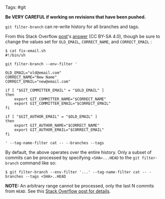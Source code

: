 Tags: #git 

**Be VERY CAREFUL if working on revisions that have been pushed.**

`git filter-branch` can re-write history for all branches and tags.  

From this Stack Overflow [post](https://stackoverflow.com/questions/750172/how-to-change-the-author-and-committer-name-and-e-mail-of-multiple-commits-in-gi)'s [answer](https://stackoverflow.com/a/1320317) (CC BY-SA 4.0), though be sure to change the values set for `OLD_EMAIL`, `CORRECT_NAME`, and `CORRECT_EMAIL` :
```shell
$ cat fix-email.sh
#!/bin/sh

git filter-branch --env-filter '

OLD_EMAIL="old@email.com"
CORRECT_NAME="New Name"
CORRECT_EMAIL="new@email.com"

if [ "$GIT_COMMITTER_EMAIL" = "$OLD_EMAIL" ]
then
    export GIT_COMMITTER_NAME="$CORRECT_NAME"
    export GIT_COMMITTER_EMAIL="$CORRECT_EMAIL"
fi

if [ "$GIT_AUTHOR_EMAIL" = "$OLD_EMAIL" ]
then
    export GIT_AUTHOR_NAME="$CORRECT_NAME"
    export GIT_AUTHOR_EMAIL="$CORRECT_EMAIL"
fi

' --tag-name-filter cat -- --branches --tags
```

By default, the above operates over the entire history.  Only a subset of commits can be processed by specifying `<SHA>...HEAD` to the `git filter-branch` command like so:

```shell
$ git filter-branch --env-filter '...' --tag-name-filter cat -- -branches --tags <SHA>..HEAD
```

**NOTE:** An arbitrary range cannot be processed, only the last N commits from `HEAD`.  See this [Stack Overflow post for details](https://stackoverflow.com/questions/15250070/running-filter-branch-over-a-range-of-commits).